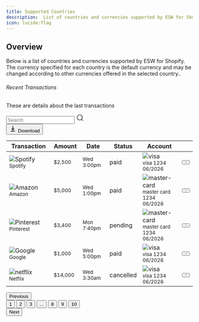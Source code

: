 ```yaml
---
title: Supported Countries
description:  List of countries and currencies supported by ESW for Shopify.
icon: lucide:flag
---
```


## Overview

Below is a list of countries and currencies supported by ESW for Shopify. The currency specified for each country is the default currency and may be changed according to other currencies offered in the selected country..

<div class="w-full px-2">
  <div class="mb-4 flex flex-col justify-between gap-8 md:flex-row md:items-center">
    <div>
      <h6 class="font-sans antialiased font-bold text-base md:text-lg lg:text-xl text-current">
        Recent Transactions
      </h6>
      <p class="font-sans antialiased text-base text-current mt-1">
        These are details about the last transactions
      </p>
    </div>
    <div class="flex w-full shrink-0 gap-2 md:w-max">
      <div class="w-full md:w-72">
        <div class="relative w-full">
          <input data-icon-placement="end" class="w-full aria-disabled:cursor-not-allowed outline-none focus:outline-none text-slate-800 dark:text-white placeholder:text-slate-600/60 bg-transparent ring-transparent border border-slate-200 transition-all duration-300 ease-in disabled:opacity-50 disabled:pointer-events-none data-[error=true]:border-error data-[success=true]:border-success text-sm rounded-md py-2 px-2.5 ring shadow-sm data-[icon-placement=start]:ps-9 data-[icon-placement=end]:pe-9 hover:border-slate-800 hover:ring-slate-800/10 focus:border-slate-800 focus:ring-slate-800/10 peer" placeholder="Search" type="text" />
          <span data-placement="end" class="pointer-events-none absolute top-1/2 -translate-y-1/2 text-slate-600/70 peer-focus:text-slate-800 peer-focus:text-slate-800 dark:peer-hover:text-white dark:peer-focus:text-white transition-all duration-300 ease-in overflow-hidden w-5 h-5 data-[placement=start]:left-2.5 data-[placement=end]:right-2.5">
            <svg class="h-5 w-5" width="1.5em" height="1.5em" viewBox="0 0 24 24" stroke-width="1.5" fill="none" xmlns="http://www.w3.org/2000/svg" color="currentColor">
              <path d="M17 17L21 21" stroke="currentColor" stroke-linecap="round" stroke-linejoin="round"></path>
              <path d="M3 11C3 15.4183 6.58172 19 11 19C13.213 19 15.2161 18.1015 16.6644 16.6493C18.1077 15.2022 19 13.2053 19 11C19 6.58172 15.4183 3 11 3C6.58172 3 3 6.58172 3 11Z" stroke="currentColor" stroke-linecap="round" stroke-linejoin="round"></path>
            </svg>
          </span>
        </div>
      </div>
      <button class="flex items-center border font-sans font-medium text-center transition-all duration-300 ease-in disabled:opacity-50 disabled:shadow-none disabled:cursor-not-allowed text-sm rounded-md py-1.5 px-3 shadow-sm hover:shadow bg-slate-800 border-slate-800 text-slate-50 hover:bg-slate-700 hover:border-slate-700">
        <svg class="h-4 w-4" width="1.5em" height="1.5em" stroke-width="2" viewBox="0 0 24 24" fill="none" xmlns="http://www.w3.org/2000/svg" color="currentColor">
          <path d="M6 20L18 20" stroke="currentColor" stroke-linecap="round" stroke-linejoin="round"></path>
          <path d="M12 4V16M12 16L15.5 12.5M12 16L8.5 12.5" stroke="currentColor" stroke-linecap="round" stroke-linejoin="round"></path>
        </svg>
        Download
      </button>
    </div>
  </div>
  <div class="w-full overflow-hidden rounded-lg border border-slate-200">
    <table class="w-full text-left">
      <thead class="border-b border-slate-200 bg-slate-100 text-sm font-medium text-slate-600 dark:bg-surface-dark">
        <tr>
          <th class="px-2.5 py-2 text-start font-medium">
            Transaction
          </th>
          <th class="px-2.5 py-2 text-start font-medium">
            Amount
          </th>
          <th class="px-2.5 py-2 text-start font-medium">
            Date
          </th>
          <th class="px-2.5 py-2 text-start font-medium">
            Status
          </th>
          <th class="px-2.5 py-2 text-start font-medium">
            Account
          </th>
          <th class="px-2.5 py-2 text-start font-medium">
          </th>
        </tr>
      </thead>
      <tbody>
        <tr>
          <td class="p-4 border-b border-surface-light">
            <div class="flex items-center gap-3">
              <img class="inline-block object-center w-11 h-11 rounded-md border border-surface-light bg-slate-100 object-contain p-1 dark:bg-surface-dark" src="https://docs.material-tailwind.com/img/logos/logo-spotify.svg" alt="Spotify" />
              <small class="font-sans antialiased text-sm text-current font-bold">
                Spotify
              </small>
            </div>
          </td>
          <td class="p-4 border-b border-surface-light">
            <small class="font-sans antialiased text-sm text-current">
              $2,500
            </small>
          </td>
          <td class="p-4 border-b border-surface-light">
            <small class="font-sans antialiased text-sm text-current">
              Wed 3:00pm
            </small>
          </td>
          <td class="p-4 border-b border-surface-light">
            <div class="w-max">
              <div class="relative inline-flex w-max items-center border font-sans font-medium rounded-md text-xs p-0.5 bg-green-500/10 border-transparent text-green-500 shadow-none">
                <span class="font-sans text-current my-0.5 mx-1.5">
                  paid
                </span>
              </div>
            </div>
          </td>
          <td class="p-4 border-b border-surface-light">
            <div class="flex items-center gap-3">
              <div class="h-9 w-12 rounded-md border border-surface-light p-1">
                <img class="inline-block object-center rounded h-full w-full object-contain p-1" src="https://demos.creative-tim.com/test/corporate-ui-dashboard/assets/img/logos/visa.png" alt="visa" />
              </div>
              <div class="flex flex-col">
                <small class="font-sans antialiased text-sm text-current capitalize">
                  visa 1234
                </small>
                <small class="font-sans antialiased text-sm text-current opacity-70">
                  06/2026
                </small>
              </div>
            </div>
          </td>
          <td class="p-4 border-b border-surface-light">
            <button class="inline-grid place-items-center border font-sans font-medium text-center transition-all duration-300 ease-in disabled:opacity-50 disabled:shadow-none disabled:pointer-events-none text-sm min-w-[38px] min-h-[38px] rounded-md bg-transparent border-transparent text-slate-800 hover:bg-slate-200/10 hover:border-slate-600/10 shadow-none hover:shadow-none outline-none group">
              <svg class="h-4 w-4" width="1.5em" height="1.5em" viewBox="0 0 24 24" stroke-width="1.5" fill="none" xmlns="http://www.w3.org/2000/svg" color="currentColor">
                <path d="M14.3632 5.65156L15.8431 4.17157C16.6242 3.39052 17.8905 3.39052 18.6716 4.17157L20.0858 5.58579C20.8668 6.36683 20.8668 7.63316 20.0858 8.41421L18.6058 9.8942M14.3632 5.65156L4.74749 15.2672C4.41542 15.5993 4.21079 16.0376 4.16947 16.5054L3.92738 19.2459C3.87261 19.8659 4.39148 20.3848 5.0115 20.33L7.75191 20.0879C8.21972 20.0466 8.65806 19.8419 8.99013 19.5099L18.6058 9.8942M14.3632 5.65156L18.6058 9.8942" stroke="currentColor" stroke-linecap="round" stroke-linejoin="round"></path>
              </svg>
            </button>
          </td>
        </tr>
        <tr>
          <td class="p-4 border-b border-surface-light">
            <div class="flex items-center gap-3">
              <img class="inline-block object-center w-11 h-11 rounded-md border border-surface-light bg-slate-100 object-contain p-1 dark:bg-surface-dark" src="https://docs.material-tailwind.com/img/logos/logo-amazon.svg" alt="Amazon" />
              <small class="font-sans antialiased text-sm text-current font-bold">
                Amazon
              </small>
            </div>
          </td>
          <td class="p-4 border-b border-surface-light">
            <small class="font-sans antialiased text-sm text-current">
              $5,000
            </small>
          </td>
          <td class="p-4 border-b border-surface-light">
            <small class="font-sans antialiased text-sm text-current">
              Wed 1:00pm
            </small>
          </td>
          <td class="p-4 border-b border-surface-light">
            <div class="w-max">
              <div class="relative inline-flex w-max items-center border font-sans font-medium rounded-md text-xs p-0.5 bg-green-500/10 border-transparent text-green-500 shadow-none">
                <span class="font-sans text-current my-0.5 mx-1.5">
                  paid
                </span>
              </div>
            </div>
          </td>
          <td class="p-4 border-b border-surface-light">
            <div class="flex items-center gap-3">
              <div class="h-9 w-12 rounded-md border border-surface-light p-1">
                <img class="inline-block object-center rounded h-full w-full object-contain p-1" src="https://demos.creative-tim.com/test/corporate-ui-dashboard/assets/img/logos/mastercard.png" alt="master-card" />
              </div>
              <div class="flex flex-col">
                <small class="font-sans antialiased text-sm text-current capitalize">
                  master card 1234
                </small>
                <small class="font-sans antialiased text-sm text-current opacity-70">
                  06/2026
                </small>
              </div>
            </div>
          </td>
          <td class="p-4 border-b border-surface-light">
            <button class="inline-grid place-items-center border font-sans font-medium text-center transition-all duration-300 ease-in disabled:opacity-50 disabled:shadow-none disabled:pointer-events-none text-sm min-w-[38px] min-h-[38px] rounded-md bg-transparent border-transparent text-slate-800 hover:bg-slate-200/10 hover:border-slate-600/10 shadow-none hover:shadow-none outline-none group">
              <svg class="h-4 w-4" width="1.5em" height="1.5em" viewBox="0 0 24 24" stroke-width="1.5" fill="none" xmlns="http://www.w3.org/2000/svg" color="currentColor">
                <path d="M14.3632 5.65156L15.8431 4.17157C16.6242 3.39052 17.8905 3.39052 18.6716 4.17157L20.0858 5.58579C20.8668 6.36683 20.8668 7.63316 20.0858 8.41421L18.6058 9.8942M14.3632 5.65156L4.74749 15.2672C4.41542 15.5993 4.21079 16.0376 4.16947 16.5054L3.92738 19.2459C3.87261 19.8659 4.39148 20.3848 5.0115 20.33L7.75191 20.0879C8.21972 20.0466 8.65806 19.8419 8.99013 19.5099L18.6058 9.8942M14.3632 5.65156L18.6058 9.8942" stroke="currentColor" stroke-linecap="round" stroke-linejoin="round"></path>
              </svg>
            </button>
          </td>
        </tr>
        <tr>
          <td class="p-4 border-b border-surface-light">
            <div class="flex items-center gap-3">
              <img class="inline-block object-center w-11 h-11 rounded-md border border-surface-light bg-slate-100 object-contain p-1 dark:bg-surface-dark" src="https://docs.material-tailwind.com/img/logos/logo-pinterest.svg" alt="Pinterest" />
              <small class="font-sans antialiased text-sm text-current font-bold">
                Pinterest
              </small>
            </div>
          </td>
          <td class="p-4 border-b border-surface-light">
            <small class="font-sans antialiased text-sm text-current">
              $3,400
            </small>
          </td>
          <td class="p-4 border-b border-surface-light">
            <small class="font-sans antialiased text-sm text-current">
              Mon 7:40pm
            </small>
          </td>
          <td class="p-4 border-b border-surface-light">
            <div class="w-max">
              <div class="relative inline-flex w-max items-center border font-sans font-medium rounded-md text-xs p-0.5 bg-warning/10 border-transparent text-amber-500 shadow-none">
                <span class="font-sans text-current my-0.5 mx-1.5">
                  pending
                </span>
              </div>
            </div>
          </td>
          <td class="p-4 border-b border-surface-light">
            <div class="flex items-center gap-3">
              <div class="h-9 w-12 rounded-md border border-surface-light p-1">
                <img class="inline-block object-center rounded h-full w-full object-contain p-1" src="https://demos.creative-tim.com/test/corporate-ui-dashboard/assets/img/logos/mastercard.png" alt="master-card" />
              </div>
              <div class="flex flex-col">
                <small class="font-sans antialiased text-sm text-current capitalize">
                  master card 1234
                </small>
                <small class="font-sans antialiased text-sm text-current opacity-70">
                  06/2026
                </small>
              </div>
            </div>
          </td>
          <td class="p-4 border-b border-surface-light">
            <button class="inline-grid place-items-center border font-sans font-medium text-center transition-all duration-300 ease-in disabled:opacity-50 disabled:shadow-none disabled:pointer-events-none text-sm min-w-[38px] min-h-[38px] rounded-md bg-transparent border-transparent text-slate-800 hover:bg-slate-200/10 hover:border-slate-600/10 shadow-none hover:shadow-none outline-none group">
              <svg class="h-4 w-4" width="1.5em" height="1.5em" viewBox="0 0 24 24" stroke-width="1.5" fill="none" xmlns="http://www.w3.org/2000/svg" color="currentColor">
                <path d="M14.3632 5.65156L15.8431 4.17157C16.6242 3.39052 17.8905 3.39052 18.6716 4.17157L20.0858 5.58579C20.8668 6.36683 20.8668 7.63316 20.0858 8.41421L18.6058 9.8942M14.3632 5.65156L4.74749 15.2672C4.41542 15.5993 4.21079 16.0376 4.16947 16.5054L3.92738 19.2459C3.87261 19.8659 4.39148 20.3848 5.0115 20.33L7.75191 20.0879C8.21972 20.0466 8.65806 19.8419 8.99013 19.5099L18.6058 9.8942M14.3632 5.65156L18.6058 9.8942" stroke="currentColor" stroke-linecap="round" stroke-linejoin="round"></path>
              </svg>
            </button>
          </td>
        </tr>
        <tr>
          <td class="p-4 border-b border-surface-light">
            <div class="flex items-center gap-3">
              <img class="inline-block object-center w-11 h-11 rounded-md border border-surface-light bg-slate-100 object-contain p-1 dark:bg-surface-dark" src="https://docs.material-tailwind.com/img/logos/logo-google.svg" alt="Google" />
              <small class="font-sans antialiased text-sm text-current font-bold">
                Google
              </small>
            </div>
          </td>
          <td class="p-4 border-b border-surface-light">
            <small class="font-sans antialiased text-sm text-current">
              $1,000
            </small>
          </td>
          <td class="p-4 border-b border-surface-light">
            <small class="font-sans antialiased text-sm text-current">
              Wed 5:00pm
            </small>
          </td>
          <td class="p-4 border-b border-surface-light">
            <div class="w-max">
              <div class="relative inline-flex w-max items-center border font-sans font-medium rounded-md text-xs p-0.5 bg-green-500/10 border-transparent text-green-500 shadow-none">
                <span class="font-sans text-current my-0.5 mx-1.5">
                  paid
                </span>
              </div>
            </div>
          </td>
          <td class="p-4 border-b border-surface-light">
            <div class="flex items-center gap-3">
              <div class="h-9 w-12 rounded-md border border-surface-light p-1">
                <img class="inline-block object-center rounded h-full w-full object-contain p-1" src="https://demos.creative-tim.com/test/corporate-ui-dashboard/assets/img/logos/visa.png" alt="visa" />
              </div>
              <div class="flex flex-col">
                <small class="font-sans antialiased text-sm text-current capitalize">
                  visa 1234
                </small>
                <small class="font-sans antialiased text-sm text-current opacity-70">
                  06/2026
                </small>
              </div>
            </div>
          </td>
          <td class="p-4 border-b border-surface-light">
            <button class="inline-grid place-items-center border font-sans font-medium text-center transition-all duration-300 ease-in disabled:opacity-50 disabled:shadow-none disabled:pointer-events-none text-sm min-w-[38px] min-h-[38px] rounded-md bg-transparent border-transparent text-slate-800 hover:bg-slate-200/10 hover:border-slate-600/10 shadow-none hover:shadow-none outline-none group">
              <svg class="h-4 w-4" width="1.5em" height="1.5em" viewBox="0 0 24 24" stroke-width="1.5" fill="none" xmlns="http://www.w3.org/2000/svg" color="currentColor">
                <path d="M14.3632 5.65156L15.8431 4.17157C16.6242 3.39052 17.8905 3.39052 18.6716 4.17157L20.0858 5.58579C20.8668 6.36683 20.8668 7.63316 20.0858 8.41421L18.6058 9.8942M14.3632 5.65156L4.74749 15.2672C4.41542 15.5993 4.21079 16.0376 4.16947 16.5054L3.92738 19.2459C3.87261 19.8659 4.39148 20.3848 5.0115 20.33L7.75191 20.0879C8.21972 20.0466 8.65806 19.8419 8.99013 19.5099L18.6058 9.8942M14.3632 5.65156L18.6058 9.8942" stroke="currentColor" stroke-linecap="round" stroke-linejoin="round"></path>
              </svg>
            </button>
          </td>
        </tr>
        <tr>
          <td class="p-4">
            <div class="flex items-center gap-3">
              <img class="inline-block object-center w-11 h-11 rounded-md border border-surface-light bg-slate-100 object-contain p-1 dark:bg-surface-dark" src="https://docs.material-tailwind.com/img/logos/logo-netflix.svg" alt="netflix" />
              <small class="font-sans antialiased text-sm text-current font-bold">
                Netflix
              </small>
            </div>
          </td>
          <td class="p-4">
            <small class="font-sans antialiased text-sm text-current">
              $14,000
            </small>
          </td>
          <td class="p-4">
            <small class="font-sans antialiased text-sm text-current">
              Wed 3:30am
            </small>
          </td>
          <td class="p-4">
            <div class="w-max">
              <div class="relative inline-flex w-max items-center border font-sans font-medium rounded-md text-xs p-0.5 bg-red-500/10 border-transparent text-red-500 shadow-none">
                <span class="font-sans text-current my-0.5 mx-1.5">
                  cancelled
                </span>
              </div>
            </div>
          </td>
          <td class="p-4">
            <div class="flex items-center gap-3">
              <div class="h-9 w-12 rounded-md border border-surface-light p-1">
                <img class="inline-block object-center rounded h-full w-full object-contain p-1" src="https://demos.creative-tim.com/test/corporate-ui-dashboard/assets/img/logos/visa.png" alt="visa" />
              </div>
              <div class="flex flex-col">
                <small class="font-sans antialiased text-sm text-current capitalize">
                  visa 1234
                </small>
                <small class="font-sans antialiased text-sm text-current opacity-70">
                  06/2026
                </small>
              </div>
            </div>
          </td>
          <td class="p-4">
            <button class="inline-grid place-items-center border font-sans font-medium text-center transition-all duration-300 ease-in disabled:opacity-50 disabled:shadow-none disabled:pointer-events-none text-sm min-w-[38px] min-h-[38px] rounded-md bg-transparent border-transparent text-slate-800 hover:bg-slate-200/10 hover:border-slate-600/10 shadow-none hover:shadow-none outline-none group">
              <svg class="h-4 w-4" width="1.5em" height="1.5em" viewBox="0 0 24 24" stroke-width="1.5" fill="none" xmlns="http://www.w3.org/2000/svg" color="currentColor">
                <path d="M14.3632 5.65156L15.8431 4.17157C16.6242 3.39052 17.8905 3.39052 18.6716 4.17157L20.0858 5.58579C20.8668 6.36683 20.8668 7.63316 20.0858 8.41421L18.6058 9.8942M14.3632 5.65156L4.74749 15.2672C4.41542 15.5993 4.21079 16.0376 4.16947 16.5054L3.92738 19.2459C3.87261 19.8659 4.39148 20.3848 5.0115 20.33L7.75191 20.0879C8.21972 20.0466 8.65806 19.8419 8.99013 19.5099L18.6058 9.8942M14.3632 5.65156L18.6058 9.8942" stroke="currentColor" stroke-linecap="round" stroke-linejoin="round"></path>
              </svg>
            </button>
          </td>
        </tr>
      </tbody>
    </table>
  </div>
  <div class="flex items-center justify-between border-t border-surface-light py-4">
    <button class="inline-flex items-center border font-sans font-medium text-center transition-all duration-300 ease-in disabled:opacity-50 disabled:shadow-none disabled:cursor-not-allowed text-sm rounded-md py-1.5 px-3 shadow-sm hover:shadow bg-transparent border-slate-200 text-slate-800 hover:bg-slate-200">
      Previous
    </button>
    <div class="flex items-center gap-2">
      <button class="inline-grid place-items-center border font-sans font-medium text-center transition-all duration-300 ease-in disabled:opacity-50 disabled:shadow-none disabled:pointer-events-none text-sm min-w-[34px] min-h-[34px] rounded-md shadow-sm hover:shadow bg-slate-200 border-slate-200 text-slate-800 hover:bg-slate-100 hover:bg-slate-100">
        1
      </button>
      <button class="inline-grid place-items-center border font-sans font-medium text-center transition-all duration-300 ease-in disabled:opacity-50 disabled:shadow-none disabled:pointer-events-none text-sm min-w-[34px] min-h-[34px] rounded-md bg-transparent border-transparent text-slate-800 hover:bg-slate-200/10 hover:border-slate-600/10 shadow-none hover:shadow-none">
        2
      </button>
      <button class="inline-grid place-items-center border font-sans font-medium text-center transition-all duration-300 ease-in disabled:opacity-50 disabled:shadow-none disabled:pointer-events-none text-sm min-w-[34px] min-h-[34px] rounded-md bg-transparent border-transparent text-slate-800 hover:bg-slate-200/10 hover:border-slate-600/10 shadow-none hover:shadow-none">
        3
      </button>
      <button class="inline-grid place-items-center border font-sans font-medium text-center transition-all duration-300 ease-in disabled:opacity-50 disabled:shadow-none disabled:pointer-events-none text-sm min-w-[34px] min-h-[34px] rounded-md bg-transparent border-transparent text-slate-800 hover:bg-slate-200/10 hover:border-slate-600/10 shadow-none hover:shadow-none">
        ...
      </button>
      <button class="inline-grid place-items-center border font-sans font-medium text-center transition-all duration-300 ease-in disabled:opacity-50 disabled:shadow-none disabled:pointer-events-none text-sm min-w-[34px] min-h-[34px] rounded-md bg-transparent border-transparent text-slate-800 hover:bg-slate-200/10 hover:border-slate-600/10 shadow-none hover:shadow-none">
        8
      </button>
      <button class="inline-grid place-items-center border font-sans font-medium text-center transition-all duration-300 ease-in disabled:opacity-50 disabled:shadow-none disabled:pointer-events-none text-sm min-w-[34px] min-h-[34px] rounded-md bg-transparent border-transparent text-slate-800 hover:bg-slate-200/10 hover:border-slate-600/10 shadow-none hover:shadow-none">
        9
      </button>
      <button class="inline-grid place-items-center border font-sans font-medium text-center transition-all duration-300 ease-in disabled:opacity-50 disabled:shadow-none disabled:pointer-events-none text-sm min-w-[34px] min-h-[34px] rounded-md bg-transparent border-transparent text-slate-800 hover:bg-slate-200/10 hover:border-slate-600/10 shadow-none hover:shadow-none">
        10
      </button>
    </div>
    <button class="inline-flex items-center justify-center border align-middle select-none font-sans font-medium text-center transition-all duration-300 ease-in disabled:opacity-50 disabled:shadow-none disabled:cursor-not-allowed data-[shape=pill]:rounded-full data-[width=full]:w-full focus:shadow-none text-sm rounded-md py-1.5 px-3 shadow-sm hover:shadow bg-transparent border-slate-200 text-slate-800 hover:bg-slate-200" data-shape="default" data-width="default">
      Next
    </button>
  </div>
</div>

<script>
  document.addEventListener("DOMContentLoaded", () => {
    const searchInput = document.querySelector("input[type='text'][placeholder='Search']");
    const rows = Array.from(document.querySelectorAll("tbody tr"));
    const downloadBtn = document.querySelector("button:has(svg path[d*='M12 16'])");

    // Live search
    searchInput.addEventListener("input", (e) => {
      const val = e.target.value.toLowerCase();
      rows.forEach((row) => {
        const rowText = row.innerText.toLowerCase();
        row.style.display = rowText.includes(val) ? "" : "none";
      });
    });

    // CSV download
    downloadBtn.addEventListener("click", () => {
      const headers = Array.from(document.querySelectorAll("thead th")).map(th => th.innerText.trim());
      const data = rows
        .filter(row => row.style.display !== "none")
        .map(row =>
          Array.from(row.querySelectorAll("td")).map(td =>
            td.innerText.replace(/\s+/g, " ").trim()
          )
        );

      const csv = [headers.join(","), ...data.map(d => d.join(","))].join("\n");
      const blob = new Blob([csv], { type: "text/csv" });
      const a = document.createElement("a");
      a.href = URL.createObjectURL(blob);
      a.download = "transactions.csv";
      a.click();
    });
  });
</script>



















